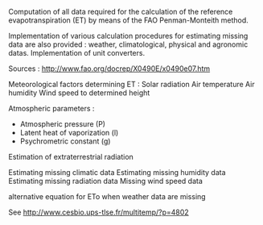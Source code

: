 

Computation of all data required for the calculation of the reference evapotranspiration (ET) by means of the FAO Penman-Monteith method. 

Implementation of various calculation procedures for estimating missing data are also provided : weather, climatological, physical and agronomic datas. Implementation of unit converters.

Sources : http://www.fao.org/docrep/X0490E/x0490e07.htm

Meteorological factors determining ET :
Solar radiation
Air temperature
Air humidity
Wind speed to determined height

Atmospheric parameters :
* Atmospheric pressure (P)
* Latent heat of vaporization (l)
* Psychrometric constant (g)

Estimation of extraterrestrial radiation

Estimating missing climatic data
Estimating missing humidity data
Estimating missing radiation data
Missing wind speed data

alternative equation for ETo when weather data are missing

See http://www.cesbio.ups-tlse.fr/multitemp/?p=4802

